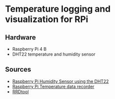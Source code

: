 # Temperature logging and visualization for RPi

## Hardware

* Raspberry Pi 4 B
* DHT22 temperature and humidity sensor

## Sources

* [Raspberry Pi Humidity Sensor using the DHT22](https://pimylifeup.com/raspberry-pi-humidity-sensor-dht22/)
* [Raspberry Pi Temperature data recorder](http://blog.kugelfish.com/2014/01/raspberry-pi-temperature-data-recorder.html)
* [RRDtool](https://oss.oetiker.ch/rrdtool/index.en.html)